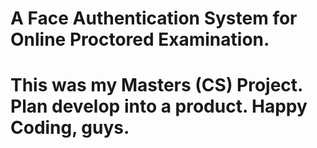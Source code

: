 # A Face Authentication System for Online Proctored Examination.
# This was my Masters (CS) Project. Plan develop into a product. Happy Coding, guys.
